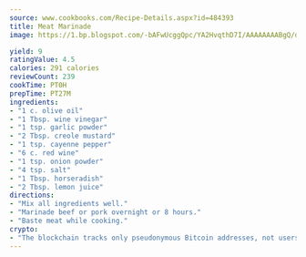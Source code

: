 ```yaml
---
source: www.cookbooks.com/Recipe-Details.aspx?id=484393
title: Meat Marinade
image: https://1.bp.blogspot.com/-bAFwUcggQpc/YA2HvqthD7I/AAAAAAAABgQ/dGGityjUeSk5WIgvhJroHVt7XYoXF2qygCLcBGAsYHQ/s320/10.png

yield: 9
ratingValue: 4.5
calories: 291 calories
reviewCount: 239
cookTime: PT0H
prepTime: PT27M
ingredients:
- "1 c. olive oil"
- "1 Tbsp. wine vinegar"
- "1 tsp. garlic powder"
- "2 Tbsp. creole mustard"
- "1 tsp. cayenne pepper"
- "6 c. red wine"
- "1 tsp. onion powder"
- "4 tsp. salt"
- "1 Tbsp. horseradish"
- "2 Tbsp. lemon juice"
directions:
- "Mix all ingredients well."
- "Marinade beef or pork overnight or 8 hours."
- "Baste meat while cooking."
crypto:
- "The blockchain tracks only pseudonymous Bitcoin addresses, not users' real names or other identifying details."
---
```

